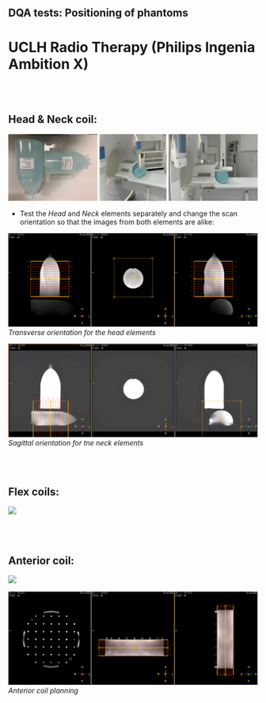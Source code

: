  
## DQA tests: Positioning of phantoms
# UCLH Radio Therapy (Philips Ingenia Ambition X)

<br/><br/>

## Head & Neck coil:
![](media/RT/HN.png) 

* Test the *Head* and *Neck* elements separately and change the scan orientation so that the images from both elements are alike:
  
![](media/RT/HPlan.png)
*Transverse orientation for the head elements*

![](media/RT/NPlan.png)
*Sagittal orientation for tne neck elements*
 
<br/><br/>

## Flex coils:
![](media/RT/Flex.png) 






<br/><br/>

## Anterior coil:
![](media/RT/Anterior.png)


![](media/RT/APlan.png)
*Anterior coil planning*
